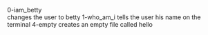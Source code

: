 0-iam_betty  
changes the user to betty
1-who_am_i
tells the user his name on the terminal
4-empty
creates an empty file called hello
